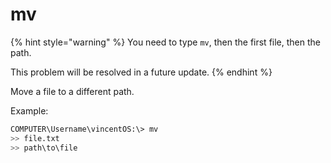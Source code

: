 # mv

{% hint style="warning" %}
You need to type `mv`, then the first file, then the path.

This problem will be resolved in a future update.
{% endhint %}

Move a file to a different path.

Example:

```bash
COMPUTER\Username\vincentOS:\> mv
>> file.txt
>> path\to\file
```
